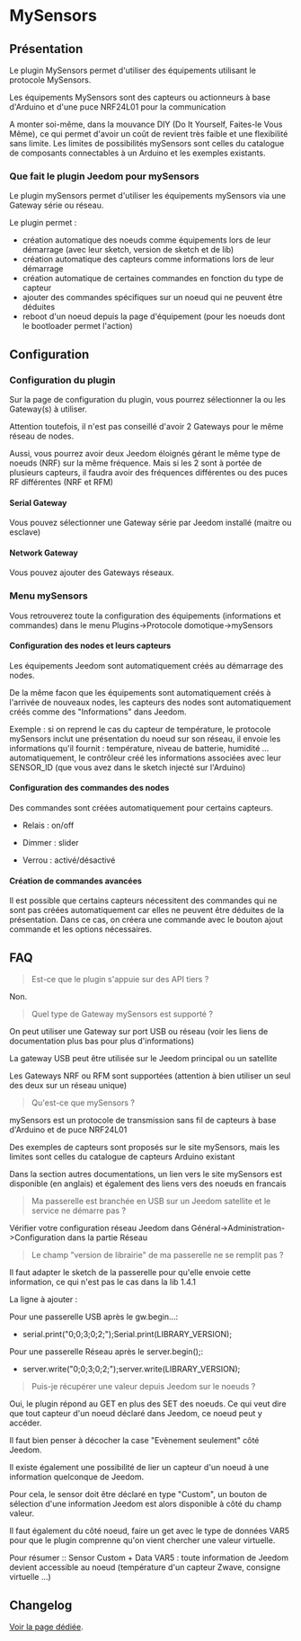# MySensors

## Présentation

Le plugin MySensors permet d'utiliser des équipements utilisant le protocole MySensors.

Les équipements MySensors sont des capteurs ou actionneurs à base d'Arduino et d'une puce NRF24L01 pour la communication

A monter soi-même, dans la mouvance DIY (Do It Yourself, Faites-le Vous Même), ce qui permet d'avoir un coût de revient très faible et une flexibilité sans limite. Les limites de possibilités mySensors sont celles du catalogue de composants connectables à un Arduino et les exemples existants.

### Que fait le plugin Jeedom pour mySensors

Le plugin mySensors permet d'utiliser les équipements mySensors via une Gateway série ou réseau.

Le plugin permet :

 * création automatique des noeuds comme équipements lors de leur démarrage (avec leur sketch, version de sketch et de lib)
 * création automatique des capteurs comme informations lors de leur démarrage
 * création automatique de certaines commandes en fonction du type de capteur
 * ajouter des commandes spécifiques sur un noeud qui ne peuvent être déduites
 * reboot d'un noeud depuis la page d'équipement (pour les noeuds dont le bootloader permet l'action)

## Configuration

### Configuration du plugin

Sur la page de configuration du plugin, vous pourrez sélectionner la ou les Gateway(s) à utiliser.

Attention toutefois, il n'est pas conseillé d'avoir 2 Gateways pour le même réseau de nodes.

Aussi, vous pourrez avoir deux Jeedom éloignés gérant le même type de noeuds (NRF) sur la même fréquence. Mais si les 2 sont à portée de plusieurs capteurs, il faudra avoir des fréquences différentes ou des puces RF différentes (NRF et RFM)

#### Serial Gateway

Vous pouvez sélectionner une Gateway série par Jeedom installé (maitre ou esclave)

#### Network Gateway

Vous pouvez ajouter des Gateways réseaux.

### Menu mySensors

Vous retrouverez toute la configuration des équipements (informations et commandes) dans le menu Plugins->Protocole domotique->mySensors

#### Configuration des nodes et leurs capteurs

Les équipements Jeedom sont automatiquement créés au démarrage des nodes.

De la même facon que les équipements sont automatiquement créés à l'arrivée de nouveaux nodes, les capteurs des nodes sont automatiquement créés comme des "Informations" dans Jeedom.

Exemple : si on reprend le cas du capteur de température, le protocole mySensors inclut une présentation du noeud sur son réseau, il envoie les informations qu'il fournit : température, niveau de batterie, humidité ... automatiquement, le contrôleur créé les informations associées avec leur SENSOR_ID (que vous avez dans le sketch injecté sur l'Arduino)

#### Configuration des commandes des nodes

Des commandes sont créées automatiquement pour certains capteurs.

* Relais : on/off

* Dimmer : slider

* Verrou : activé/désactivé

#### Création de commandes avancées

Il est possible que certains capteurs nécessitent des commandes qui ne sont pas créées automatiquement
car elles ne peuvent être déduites de la présentation. Dans ce cas, on créera une commande avec le bouton ajout commande
et les options nécessaires.


## FAQ

> Est-ce que le plugin s'appuie sur des API tiers ?

Non.

>Quel type de Gateway mySensors est supporté ?

On peut utiliser une Gateway sur port USB ou réseau (voir les liens de documentation plus bas pour plus d'informations)

La gateway USB peut être utilisée sur le Jeedom principal ou un satellite

Les Gateways NRF ou RFM sont supportées (attention à bien utiliser un seul des deux sur un réseau unique)

>Qu'est-ce que mySensors ?

mySensors est un protocole de transmission sans fil de capteurs à base d'Arduino et de puce NRF24L01

Des exemples de capteurs sont proposés sur le site mySensors, mais les limites sont celles du catalogue de capteurs Arduino existant

Dans la section autres documentations, un lien vers le site mySensors est disponible (en anglais) et également des liens vers des noeuds en francais

>Ma passerelle est branchée en USB sur un Jeedom satellite et le service ne démarre pas ?

Vérifier votre configuration réseau Jeedom dans Général->Administration->Configuration dans la partie Réseau

>Le champ "version de librairie" de ma passerelle ne se remplit pas ?

Il faut adapter le sketch de la passerelle pour qu'elle envoie cette information, ce qui n'est pas le cas dans la lib 1.4.1

La ligne à ajouter :

Pour une passerelle USB après le gw.begin...:

 * serial.print("0;0;3;0;2;");Serial.print(LIBRARY_VERSION);

Pour une passerelle Réseau après le server.begin();:

 * server.write("0;0;3;0;2;");server.write(LIBRARY_VERSION);

>Puis-je récupérer une valeur depuis Jeedom sur le noeuds ?

Oui, le plugin répond au GET en plus des SET des noeuds. Ce qui veut dire que tout capteur d'un noeud déclaré dans Jeedom, ce noeud peut y accéder.

Il faut bien penser à décocher la case "Evènement seulement" côté Jeedom.

Il existe également une possibilité de lier un capteur d'un noeud à une information quelconque de Jeedom.

Pour cela, le sensor doit être déclaré en type "Custom", un bouton de sélection d'une information Jeedom est alors disponible à côté du champ valeur.

Il faut également du côté noeud, faire un get avec le type de données VAR5 pour que le plugin comprenne qu'on vient chercher une valeur virtuelle.

Pour résumer ::
  Sensor Custom + Data VAR5 : toute information de Jeedom devient accessible au noeud (température d'un capteur Zwave, consigne virtuelle ...)

## Changelog

[Voir la page dédiée](changelog.md).
